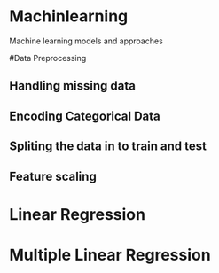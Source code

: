 # Machinlearning
Machine learning models and approaches

#Data Preprocessing 
## Handling missing data
## Encoding Categorical Data
## Spliting the data in to train and test
## Feature scaling

# Linear Regression
# Multiple Linear Regression

